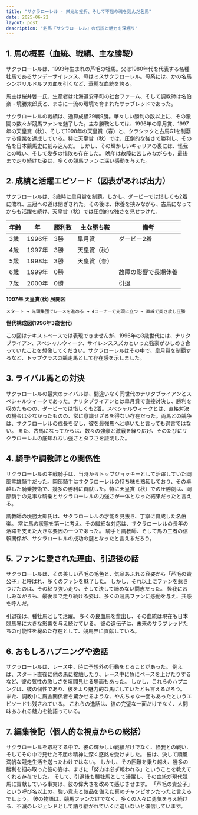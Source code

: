 ```yaml
---
title: "サクラローレル - 栄光と挫折、そして不屈の魂を刻んだ名馬"
date: 2025-06-22
layout: post
description: "名馬『サクラローレル』の伝説と魅力を深堀り"
---
```


## 1. 馬の概要（血統、戦績、主な勝鞍）

サクラローレルは、1993年生まれの芦毛の牡馬。父は1980年代を代表する名種牡馬であるサンデーサイレンス、母はミスサクラローレル。母系には、かの名馬シンボリルドルフの血を引くなど、華麗な血統を誇る。

馬主は桜井啓一氏、生産者は北海道安平町の社台ファーム、そして調教師は名伯楽・境勝太郎氏と、まさに一流の環境で育まれたサラブレッドであった。

サクラローレルの戦績は、通算成績29戦9勝。華々しい勝利の数以上に、その激闘の数々が競馬ファンを魅了した。主な勝鞍としては、1996年の皐月賞、1997年の天皇賞（秋）、そして1998年の天皇賞（春）と、クラシックと古馬G1を制覇する偉業を達成している。特に天皇賞（秋）では、圧倒的な強さで勝利し、その名を日本競馬史に刻み込んだ。  しかし、その輝かしいキャリアの裏には、怪我との戦い、そして幾多の惜敗も存在した。  晩年は故障に苦しみながらも、最後まで走り続けた姿は、多くの競馬ファンに深い感動を与えた。


## 2. 成績と活躍エピソード（図表があれば出力）

サクラローレルは、3歳時に皐月賞を制覇。しかし、ダービーでは惜しくも2着に敗れ、三冠への道は閉ざされた。その後は、休養を挟みながら、古馬になってからも活躍を続け、天皇賞（秋）では圧倒的な強さを見せつけた。

| 年齢 | 年 | 勝利数 | 主な勝ち鞍 | 備考 |
|---|---|---|---|---|
| 3歳 | 1996年 | 3勝 | 皐月賞 | ダービー2着 |
| 4歳 | 1997年 | 3勝 | 天皇賞（秋） |  |
| 5歳 | 1998年 | 3勝 | 天皇賞（春） |  |
| 6歳 | 1999年 | 0勝 |  | 故障の影響で長期休養 |
| 7歳 | 2000年 | 0勝 |  |  引退 |


**1997年 天皇賞(秋) 展開図**

```
スタート → 先頭集団でレースを進める → 4コーナーで先頭に立つ → 直線で突き放し圧勝
```

**世代構成図(1996年3歳世代)**

この図はテキストベースでは表現できませんが、1996年の3歳世代には、ナリタブライアン、スペシャルウィーク、サイレンススズカといった強豪がひしめき合っていたことを想像してください。サクラローレルはその中で、皐月賞を制覇するなど、トップクラスの競走馬として存在感を示しました。


## 3. ライバル馬との対決

サクラローレルの最大のライバルは、間違いなく同世代のナリタブライアンとスペシャルウィークであった。ナリタブライアンとは皐月賞で直接対決し、勝利を収めたものの、ダービーでは惜しくも2着。スペシャルウィークとは、直接対決の機会は少なかったものの、常に意識せざるを得ない存在だった。両馬との競争は、サクラローレルの成長を促し、彼を最強馬へと導いたと言っても過言ではない。  また、古馬になってからは、数々の強豪と激戦を繰り広げ、そのたびにサクラローレルの底知れない強さとタフさを証明した。


## 4. 騎手や調教師との関係性

サクラローレルの主戦騎手は、当時からトップジョッキーとして活躍していた岡部幸雄騎手だった。岡部騎手はサクラローレルの持ち味を熟知しており、その卓越した騎乗技術で、幾多の勝利に貢献した。特に天皇賞（秋）での圧勝劇は、岡部騎手の見事な騎乗とサクラローレルの力強さが一体となった結果だったと言える。

調教師の境勝太郎氏は、サクラローレルの才能を見抜き、丁寧に育成した名伯楽。  常に馬の状態を第一に考え、その繊細な対応は、サクラローレルの長年の活躍を支えた大きな要因の一つであった。  騎手と調教師、そして馬の三者の信頼関係が、サクラローレルの成功の鍵となったと言えるだろう。


## 5. ファンに愛された理由、引退後の話

サクラローレルは、その美しい芦毛の毛色と、気品あふれる容姿から「芦毛の貴公子」と呼ばれ、多くのファンを魅了した。  しかし、それ以上にファンを惹きつけたのは、その粘り強い走り、そして決して諦めない闘志だった。  怪我に苦しみながらも、最後まで走り続ける姿は、多くの競馬ファンに感動を与え、共感を呼んだ。

引退後は、種牡馬として活躍。  多くの良血馬を輩出し、その血統は現在も日本競馬界に大きな影響を与え続けている。  彼の遺伝子は、未来のサラブレッドたちの可能性を秘めた存在として、競馬界に貢献している。


## 6. おもしろハプニングや逸話

サクラローレルは、レース中、時に予想外の行動をとることがあった。  例えば、スタート直後に他の馬に接触したり、レース中に急にペースを上げたりするなど、彼の気性の激しさを垣間見せる場面もあった。  しかし、これらのハプニングは、彼の個性であり、彼をより魅力的な馬にしていたとも言えるだろう。  また、調教中に厩舎関係者を驚かせるような、やんちゃな一面もあったというエピソードも残されている。  これらの逸話は、彼の完璧な一面だけでなく、人間味あふれる魅力を物語っている。


## 7. 編集後記（個人的な視点からの総括）

サクラローレルを取材する中で、彼の輝かしい戦績だけでなく、怪我との戦い、そしてその中で見せた不屈の精神に深く感銘を受けました。  彼は、決して順風満帆な競走生活を送ったわけではない。  しかし、その困難を乗り越え、幾多の勝利を掴み取った彼の姿は、まさに「努力は必ず報われる」ということを教えてくれる存在でした。  そして、引退後も種牡馬として活躍し、その血統が現代競馬に貢献している事実は、彼の偉大さを改めて感じさせます。  「芦毛の貴公子」という呼び名以上の、強い意志と気品を備えた真のチャンピオンだったと言えるでしょう。  彼の物語は、競馬ファンだけでなく、多くの人々に勇気を与え続ける、不滅のレジェンドとして語り継がれていくに違いないと確信しています。
